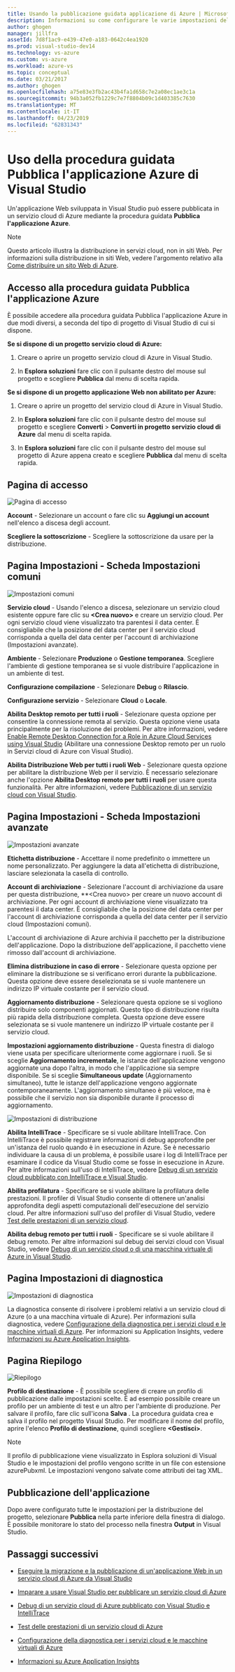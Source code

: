 ```yaml
---
title: Usando la pubblicazione guidata applicazione di Azure | Microsoft Docs
description: Informazioni su come configurare le varie impostazioni della procedura guidata Pubblica l'applicazione Azure di Visual Studio
author: ghogen
manager: jillfra
assetId: 7d8f1ac9-e439-47e0-a183-0642c4ea1920
ms.prod: visual-studio-dev14
ms.technology: vs-azure
ms.custom: vs-azure
ms.workload: azure-vs
ms.topic: conceptual
ms.date: 03/21/2017
ms.author: ghogen
ms.openlocfilehash: a75e83e3fb2ac43b4fa1d658c7e2a08ec1ae3c1a
ms.sourcegitcommit: 94b3a052fb1229c7e7f8804b09c1d403385c7630
ms.translationtype: MT
ms.contentlocale: it-IT
ms.lasthandoff: 04/23/2019
ms.locfileid: "62831343"
---
```

# <a name="using-the-visual-studio-publish-azure-application-wizard"></a>Uso della procedura guidata Pubblica l'applicazione Azure di Visual Studio

Un'applicazione Web sviluppata in Visual Studio può essere pubblicata in un servizio cloud di Azure mediante la procedura guidata **Pubblica l'applicazione Azure**.

> [!Note]
> Questo articolo illustra la distribuzione in servizi cloud, non in siti Web. Per informazioni sulla distribuzione in siti Web, vedere l'argomento relativo alla [Come distribuire un sito Web di Azure](https://social.msdn.microsoft.com/Search/windowsazure?query=How%20to%20Deploy%20an%20Azure%20Web%20Site&Refinement=138&ac=4#refinementChanges=117&pageNumber=1&showMore=false).

## <a name="accessing-the-publish-azure-application-wizard"></a>Accesso alla procedura guidata Pubblica l'applicazione Azure

È possibile accedere alla procedura guidata Pubblica l'applicazione Azure in due modi diversi, a seconda del tipo di progetto di Visual Studio di cui si dispone.

**Se si dispone di un progetto servizio cloud di Azure:**

1. Creare o aprire un progetto servizio cloud di Azure in Visual Studio.

1. In **Esplora soluzioni** fare clic con il pulsante destro del mouse sul progetto e scegliere **Pubblica** dal menu di scelta rapida.

**Se si dispone di un progetto applicazione Web non abilitato per Azure:**

1. Creare o aprire un progetto del servizio cloud di Azure in Visual Studio.

1. In **Esplora soluzioni** fare clic con il pulsante destro del mouse sul progetto e scegliere **Converti** > **Converti in progetto servizio cloud di Azure** dal menu di scelta rapida.

1. In **Esplora soluzioni** fare clic con il pulsante destro del mouse sul progetto di Azure appena creato e scegliere **Pubblica** dal menu di scelta rapida.

## <a name="sign-in-page"></a>Pagina di accesso

![Pagina di accesso](./media/vs-azure-tools-publish-azure-application-wizard/sign-in.png)

**Account** - Selezionare un account o fare clic su **Aggiungi un account** nell'elenco a discesa degli account.

**Scegliere la sottoscrizione** - Scegliere la sottoscrizione da usare per la distribuzione.

## <a name="settings-page---common-settings-tab"></a>Pagina Impostazioni - Scheda Impostazioni comuni

![Impostazioni comuni](./media/vs-azure-tools-publish-azure-application-wizard/settings-common-settings.png)

**Servizio cloud** - Usando l'elenco a discesa, selezionare un servizio cloud esistente oppure fare clic su **&lt;Crea nuovo&gt;** e creare un servizio cloud. Per ogni servizio cloud viene visualizzato tra parentesi il data center. È consigliabile che la posizione del data center per il servizio cloud corrisponda a quella del data center per l'account di archiviazione (Impostazioni avanzate).

**Ambiente** - Selezionare **Produzione** o **Gestione temporanea**. Scegliere l'ambiente di gestione temporanea se si vuole distribuire l'applicazione in un ambiente di test.

**Configurazione compilazione** - Selezionare **Debug** o **Rilascio**.

**Configurazione servizio** - Selezionare **Cloud** o **Locale**.

**Abilita Desktop remoto per tutti i ruoli** - Selezionare questa opzione per consentire la connessione remota al servizio. Questa opzione viene usata principalmente per la risoluzione dei problemi. Per altre informazioni, vedere [Enable Remote Desktop Connection for a Role in Azure Cloud Services using Visual Studio](/azure/cloud-services/cloud-services-role-enable-remote-desktop-visual-studio) (Abilitare una connessione Desktop remoto per un ruolo in Servizi cloud di Azure con Visual Studio).

**Abilita Distribuzione Web per tutti i ruoli Web** - Selezionare questa opzione per abilitare la distribuzione Web per il servizio. È necessario selezionare anche l'opzione **Abilita Desktop remoto per tutti i ruoli** per usare questa funzionalità. Per altre informazioni, vedere [Pubblicazione di un servizio cloud con Visual Studio](vs-azure-tools-publishing-a-cloud-service.md).

## <a name="settings-page---advanced-settings-tab"></a>Pagina Impostazioni - Scheda Impostazioni avanzate

![Impostazioni avanzate](./media/vs-azure-tools-publish-azure-application-wizard/settings-advanced-settings.png)

**Etichetta distribuzione** - Accettare il nome predefinito o immettere un nome personalizzato. Per aggiungere la data all'etichetta di distribuzione, lasciare selezionata la casella di controllo.

**Account di archiviazione** - Selezionare l'account di archiviazione da usare per questa distribuzione, **&lt;Crea nuovo> per creare un nuovo account di archiviazione. Per ogni account di archiviazione viene visualizzato tra parentesi il data center. È consigliabile che la posizione del data center per l'account di archiviazione corrisponda a quella del data center per il servizio cloud (Impostazioni comuni).

L'account di archiviazione di Azure archivia il pacchetto per la distribuzione dell'applicazione. Dopo la distribuzione dell'applicazione, il pacchetto viene rimosso dall'account di archiviazione.

**Elimina distribuzione in caso di errore** - Selezionare questa opzione per eliminare la distribuzione se si verificano errori durante la pubblicazione. Questa opzione deve essere deselezionata se si vuole mantenere un indirizzo IP virtuale costante per il servizio cloud.

**Aggiornamento distribuzione** - Selezionare questa opzione se si vogliono distribuire solo componenti aggiornati. Questo tipo di distribuzione risulta più rapida della distribuzione completa. Questa opzione deve essere selezionata se si vuole mantenere un indirizzo IP virtuale costante per il servizio cloud.

**Impostazioni aggiornamento distribuzione** - Questa finestra di dialogo viene usata per specificare ulteriormente come aggiornare i ruoli. Se si sceglie **Aggiornamento incrementale**, le istanze dell'applicazione vengono aggiornate una dopo l'altra, in modo che l'applicazione sia sempre disponibile. Se si sceglie **Simultaneous update** (Aggiornamento simultaneo), tutte le istanze dell'applicazione vengono aggiornate contemporaneamente. L'aggiornamento simultaneo è più veloce, ma è possibile che il servizio non sia disponibile durante il processo di aggiornamento.

![Impostazioni di distribuzione](./media/vs-azure-tools-publish-azure-application-wizard/deployment-settings.png)

**Abilita IntelliTrace** - Specificare se si vuole abilitare IntelliTrace. Con IntelliTrace è possibile registrare informazioni di debug approfondite per un'istanza del ruolo quando è in esecuzione in Azure. Se è necessario individuare la causa di un problema, è possibile usare i log di IntelliTrace per esaminare il codice da Visual Studio come se fosse in esecuzione in Azure. Per altre informazioni sull'uso di IntelliTrace, vedere [Debug di un servizio cloud pubblicato con IntelliTrace e Visual Studio](./vs-azure-tools-intellitrace-debug-published-cloud-services.md).

**Abilita profilatura** - Specificare se si vuole abilitare la profilatura delle prestazioni. Il profiler di Visual Studio consente di ottenere un'analisi approfondita degli aspetti computazionali dell'esecuzione del servizio cloud. Per altre informazioni sull'uso del profiler di Visual Studio, vedere [Test delle prestazioni di un servizio cloud](./vs-azure-tools-performance-profiling-cloud-services.md).

**Abilita debug remoto per tutti i ruoli** - Specificare se si vuole abilitare il debug remoto. Per altre informazioni sul debug dei servizi cloud con Visual Studio, vedere [Debug di un servizio cloud o di una macchina virtuale di Azure in Visual Studio](./vs-azure-tools-debug-cloud-services-virtual-machines.md).

## <a name="diagnostics-settings-page"></a>Pagina Impostazioni di diagnostica

![Impostazioni di diagnostica](./media/vs-azure-tools-publish-azure-application-wizard/diagnostic-settings.png)

La diagnostica consente di risolvere i problemi relativi a un servizio cloud di Azure (o a una macchina virtuale di Azure). Per informazioni sulla diagnostica, vedere [Configurazione della diagnostica per i servizi cloud e le macchine virtuali di Azure](./vs-azure-tools-diagnostics-for-cloud-services-and-virtual-machines.md). Per informazioni su Application Insights, vedere [Informazioni su Azure Application Insights](/azure/application-insights/app-insights-overview).

## <a name="summary-page"></a>Pagina Riepilogo

![Riepilogo](./media/vs-azure-tools-publish-azure-application-wizard/summary.png)

**Profilo di destinazione** - È possibile scegliere di creare un profilo di pubblicazione dalle impostazioni scelte. È ad esempio possibile creare un profilo per un ambiente di test e un altro per l'ambiente di produzione. Per salvare il profilo, fare clic sull'icona **Salva** . La procedura guidata crea e salva il profilo nel progetto Visual Studio. Per modificare il nome del profilo, aprire l'elenco **Profilo di destinazione**, quindi scegliere **&lt;Gestisci&gt;**.

   > [!Note]
   > Il profilo di pubblicazione viene visualizzato in Esplora soluzioni di Visual Studio e le impostazioni del profilo vengono scritte in un file con estensione azurePubxml. Le impostazioni vengono salvate come attributi dei tag XML.

## <a name="publishing-your-application"></a>Pubblicazione dell'applicazione

Dopo avere configurato tutte le impostazioni per la distribuzione del progetto, selezionare **Pubblica** nella parte inferiore della finestra di dialogo. È possibile monitorare lo stato del processo nella finestra **Output** in Visual Studio.

## <a name="next-steps"></a>Passaggi successivi

- [Eseguire la migrazione e la pubblicazione di un'applicazione Web in un servizio cloud di Azure da Visual Studio](./vs-azure-tools-migrate-publish-web-app-to-cloud-service.md)

- [Imparare a usare Visual Studio per pubblicare un servizio cloud di Azure](./vs-azure-tools-publishing-a-cloud-service.md)

- [Debug di un servizio cloud di Azure pubblicato con Visual Studio e IntelliTrace](./vs-azure-tools-intellitrace-debug-published-cloud-services.md)

- [Test delle prestazioni di un servizio cloud di Azure](./vs-azure-tools-performance-profiling-cloud-services.md)

- [Configurazione della diagnostica per i servizi cloud e le macchine virtuali di Azure](./vs-azure-tools-diagnostics-for-cloud-services-and-virtual-machines.md)

- [Informazioni su Azure Application Insights](/azure/application-insights/app-insights-overview)